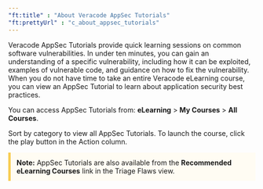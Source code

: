 ```yaml
---
"ft:title" : "About Veracode AppSec Tutorials"
"ft:prettyUrl" : "c_about_appsec_tutorials"
---
```


Veracode AppSec Tutorials provide quick learning sessions on common software vulnerabilities. In under ten minutes, you can gain an understanding of a specific vulnerability, including how it can be exploited, examples of vulnerable code, and guidance on how to fix the vulnerability. When you do not have time to take an entire Veracode eLearning course, you can view an AppSec Tutorial to learn about application security best practices.

You can access AppSec Tutorials from: **eLearning** \> **My Courses** \> **All Courses**.

Sort by category to view all AppSec Tutorials. To launch the course, click the play button in the Action column.

<p style="background-color:#FFFCF3; padding: 12px; border-left: 5px solid #F7CD55;"><b>Note:</b> AppSec Tutorials are also available from the <b>Recommended eLearning Courses</b> link in the Triage Flaws view.</p>
